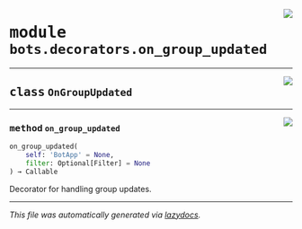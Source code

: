 <!-- markdownlint-disable -->

<a href="https://github.com/switchcollab/Switch-Bots-Python-Library/tree/main/src/switch/bots/decorators/on_group_updated.py#L0"><img align="right" src="https://img.shields.io/badge/-source-cccccc?style=flat-square"/></a>

# <kbd>module</kbd> `bots.decorators.on_group_updated`






---

<a href="https://github.com/switchcollab/Switch-Bots-Python-Library/tree/main/src/switch/bots/decorators/on_group_updated.py#L6"><img align="right" src="https://img.shields.io/badge/-source-cccccc?style=flat-square"/></a>

## <kbd>class</kbd> `OnGroupUpdated`







---

<a href="https://github.com/switchcollab/Switch-Bots-Python-Library/tree/main/src/switch/bots/decorators/on_group_updated.py#L7"><img align="right" src="https://img.shields.io/badge/-source-cccccc?style=flat-square"/></a>

### <kbd>method</kbd> `on_group_updated`

```python
on_group_updated(
    self: 'BotApp' = None,
    filter: Optional[Filter] = None
) → Callable
```

Decorator for handling group updates. 




---

_This file was automatically generated via [lazydocs](https://github.com/ml-tooling/lazydocs)._
